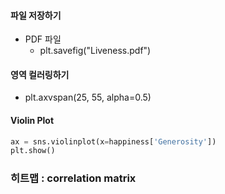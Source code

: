 #### 파일 저장하기

- PDF 파일
  - plt.savefig("Liveness.pdf")


#### 영역 컬러링하기
- plt.axvspan(25, 55, alpha=0.5)

#### Violin Plot
```python
ax = sns.violinplot(x=happiness['Generosity'])
plt.show()
```


### 히트맵 : correlation matrix
